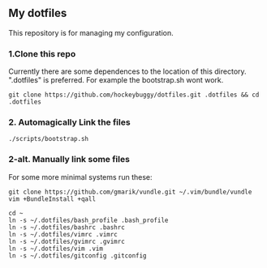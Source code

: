 ## My dotfiles

This repository is for managing my configuration.

### 1.Clone this repo

Currently there are some dependences to the location of this directory.
".dotfiles" is preferred. For example the bootstrap.sh wont work.

    git clone https://github.com/hockeybuggy/dotfiles.git .dotfiles && cd .dotfiles

### 2. Automagically Link the files

    ./scripts/bootstrap.sh

### 2-alt. Manually link some files

For some more minimal systems run these:

    git clone https://github.com/gmarik/vundle.git ~/.vim/bundle/vundle
    vim +BundleInstall +qall

    cd ~
    ln -s ~/.dotfiles/bash_profile .bash_profile
    ln -s ~/.dotfiles/bashrc .bashrc
    ln -s ~/.dotfiles/vimrc .vimrc
    ln -s ~/.dotfiles/gvimrc .gvimrc
    ln -s ~/.dotfiles/vim .vim
    ln -s ~/.dotfiles/gitconfig .gitconfig


